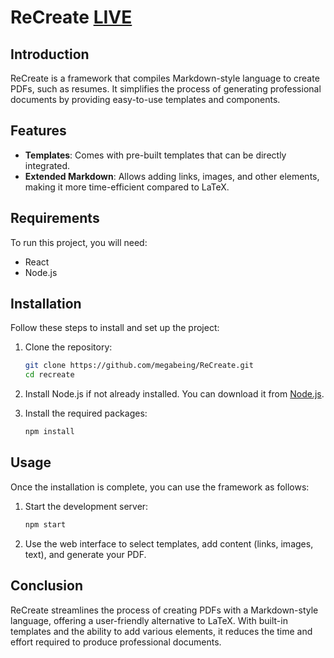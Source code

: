 # ReCreate [LIVE](https://megabeing.github.io/ReCreate)

## Introduction

ReCreate is a framework that compiles Markdown-style language to create PDFs, such as resumes. It simplifies the process of generating professional documents by providing easy-to-use templates and components.

## Features

- **Templates**: Comes with pre-built templates that can be directly integrated.
- **Extended Markdown**: Allows adding links, images, and other elements, making it more time-efficient compared to LaTeX.

## Requirements

To run this project, you will need:

- React
- Node.js

## Installation

Follow these steps to install and set up the project:

1. Clone the repository:
    ```bash
    git clone https://github.com/megabeing/ReCreate.git
    cd recreate
    ```

2. Install Node.js if not already installed. You can download it from [Node.js](https://nodejs.org/).

3. Install the required packages:
    ```bash
    npm install
    ```

## Usage

Once the installation is complete, you can use the framework as follows:

1. Start the development server:
    ```bash
    npm start
    ```

2. Use the web interface to select templates, add content (links, images, text), and generate your PDF.

## Conclusion

ReCreate streamlines the process of creating PDFs with a Markdown-style language, offering a user-friendly alternative to LaTeX. With built-in templates and the ability to add various elements, it reduces the time and effort required to produce professional documents.
